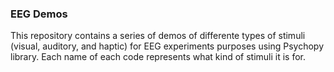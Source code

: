 ### EEG Demos 
This repository contains a series of demos of differente types of stimuli (visual, auditory, and haptic) for EEG experiments purposes using Psychopy library. 
Each name of each code represents what kind of stimuli it is for. 
